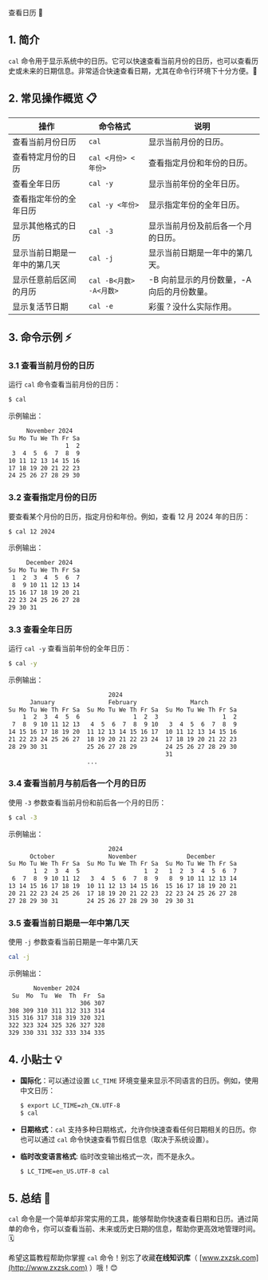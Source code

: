 

查看日历 📅

## 1. 简介

`cal` 命令用于显示系统中的日历。它可以快速查看当前月份的日历，也可以查看历史或未来的日期信息。非常适合快速查看日期，尤其在命令行环境下十分方便。📆

## 2. 常见操作概览 📋

| 操作                             | 命令格式                          | 说明                               |
|----------------------------------|-----------------------------------|------------------------------------|
| 查看当前月份日历                 | `cal`                             | 显示当前月份的日历。                |
| 查看特定月份的日历               | `cal <月份> <年份>`               | 查看指定月份和年份的日历。          |
| 查看全年日历                     | `cal -y`                          | 显示当前年份的全年日历。            |
| 查看指定年份的全年日历           | `cal -y <年份>`                   | 显示指定年份的全年日历。            |
| 显示其他格式的日历               | `cal -3`                          | 显示当前月份及前后各一个月的日历。 |
| 显示当前日期是一年中的第几天     | `cal -j`                          | 显示当前日期是一年中的第几天。      |
| 显示任意前后区间的月历           | `cal -B<月数> -A<月数>`           | -B 向前显示的月份数量，-A 向后的月份数量。|
| 显示复活节日期                   | `cal -e`                          | 彩蛋？没什么实际作用。              |

## 3. 命令示例 ⚡

### 3.1 查看当前月份的日历

运行 `cal` 命令查看当前月份的日历：

```bash
$ cal
```

示例输出：

```bash
     November 2024
Su Mo Tu We Th Fr Sa
                1  2
 3  4  5  6  7  8  9
10 11 12 13 14 15 16
17 18 19 20 21 22 23
24 25 26 27 28 29 30
```

### 3.2 查看指定月份的日历

要查看某个月份的日历，指定月份和年份。例如，查看 12 月 2024 年的日历：

```bash
$ cal 12 2024
```

示例输出：

```bash
     December 2024
Su Mo Tu We Th Fr Sa
 1  2  3  4  5  6  7  
 8  9 10 11 12 13 14  
15 16 17 18 19 20 21  
22 23 24 25 26 27 28  
29 30 31
```

### 3.3 查看全年日历

运行 `cal -y` 查看当前年份的全年日历：

```bash
$ cal -y
```

示例输出：

```bash
                            2024
      January               February               March          
Su Mo Tu We Th Fr Sa  Su Mo Tu We Th Fr Sa  Su Mo Tu We Th Fr Sa  
    1  2  3  4  5  6               1  2  3                  1  2  
 7  8  9 10 11 12 13   4  5  6  7  8  9 10   3  4  5  6  7  8  9  
14 15 16 17 18 19 20  11 12 13 14 15 16 17  10 11 12 13 14 15 16  
21 22 23 24 25 26 27  18 19 20 21 22 23 24  17 18 19 20 21 22 23  
28 29 30 31           25 26 27 28 29        24 25 26 27 28 29 30  
                                            31                      
                      ...
```

### 3.4 查看当前月与前后各一个月的日历

使用 `-3` 参数查看当前月份和前后各一个月的日历：

```bash
$ cal -3
```

示例输出：

```bash
                            2024
      October               November              December        
Su Mo Tu We Th Fr Sa  Su Mo Tu We Th Fr Sa  Su Mo Tu We Th Fr Sa  
       1  2  3  4  5                  1  2   1  2  3  4  5  6  7  
 6  7  8  9 10 11 12   3  4  5  6  7  8  9   8  9 10 11 12 13 14  
13 14 15 16 17 18 19  10 11 12 13 14 15 16  15 16 17 18 19 20 21  
20 21 22 23 24 25 26  17 18 19 20 21 22 23  22 23 24 25 26 27 28  
27 28 29 30 31        24 25 26 27 28 29 30  29 30 31  
```

### 3.5 查看当前日期是一年中第几天

使用 `-j` 参数查看当前日期是一年中第几天
```bash
cal -j
```

示例输出：

```bash
       November 2024         
 Su  Mo  Tu  We  Th  Fr  Sa  
                    306 307  
308 309 310 311 312 313 314  
315 316 317 318 319 320 321  
322 323 324 325 326 327 328  
329 330 331 332 333 334 335 
```

## 4. 小贴士 💡

- **国际化**：可以通过设置 `LC_TIME` 环境变量来显示不同语言的日历。例如，使用中文日历：

  ```bash
  $ export LC_TIME=zh_CN.UTF-8
  $ cal
  ```

- **日期格式**：`cal` 支持多种日期格式，允许你快速查看任何日期相关的日历。你也可以通过 `cal` 命令快速查看节假日信息（取决于系统设置）。

- **临时改变语言格式**: 临时改变输出格式一次，而不是永久。

    ```bash
    $ LC_TIME=en_US.UTF-8 cal
    ```



## 5. 总结 🎯

`cal` 命令是一个简单却非常实用的工具，能够帮助你快速查看日期和日历。通过简单的命令，你可以查看当前、未来或历史日期的信息，帮助你更高效地管理时间。🗓️

希望这篇教程帮助你掌握 `cal` 命令！别忘了收藏**在线知识库**（ [www.zxzsk.com](http://www.zxzsk.com) ）哦！😊